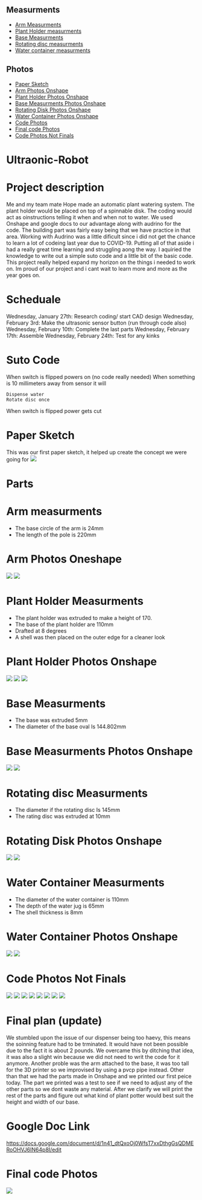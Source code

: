 ## Measurments
* [Arm Measurments](#Arm-Measurments)
* [Plant Holder measurments](#Plant-Holder-Measurments)
* [Base Measurments](#Base-measurments)
* [Rotating disc measurments](#Rotating-disc-measurments)
* [Water container measurments](#Water-Container-Measurments)

## Photos
* [Paper Sketch](#Paper-Sketch)
* [Arm Photos Onshape](#Arm-Photos-Onshape)
* [Plant Holder Photos Onshape](#Plant-Holder-Photos-Onshape)
* [Base Measurments Photos Onshape](#Base-Measurments-Photos-Onshape)
* [Rotating Disk Photos Onshape](#Rotating-Disk-Photos-Onshape)
* [Water Container Photos Onshape](#Water-Container-Photos-Onshape)
* [Code Photos](#Code-Photos)
* [Final code Photos](#Final-code-Photos)
* [Code Photos Not Finals](#Code-Photos-Not-Finals)

# Ultraonic-Robot

# Project description
Me and my team mate Hope made an automatic plant watering system. The plant holder would be placed on top of a spinnable disk. The coding would act as oinstructions telling it when and when not to water. We used Onshape and google docs to our advantage along with audrino for the code. The building part was fairly easy being that we have practice in that area. Working with Audrino was a little dificult since i did not get the chance to learn a lot of codeing last year due to COVID-19. Putting all of that aside i had a really great time learning and struggling aong the way. I aquiried the knowledge to write out a simple suto code and a little bit of the basic code. This project really helped expand my horizon on the things i needed to work on. Im proud of our project and i cant wait to learn more and more as the year goes on. 

# Scheduale
Wednesday, January 27th: Research coding/ start CAD design 
Wednesday, February 3rd: Make the ultrasonic sensor button (run through code also)
Wednesday, February 10th: Complete the last parts 
Wednesday, February 17th: Assemble
Wednesday, February 24th: Test for any kinks

# Suto Code 
When switch is flipped powers on (no code really needed)
When something is 10 millimeters away from sensor it will

	Dispense water
	Rotate disc once

When switch is flipped power gets cut

# Paper Sketch
This was our first paper sketch, it helped up create the concept we were going for
![](https://github.com/aniyahmoore28/Ultraonic-Robot/blob/main/Photos/Robot%20paper%20sketch.jpeg)

# Parts

# Arm measurments
* The base circle of the arm is 24mm
* The length of the pole is 220mm

# Arm Photos Oneshape
![](https://github.com/aniyahmoore28/Ultraonic-Robot/blob/main/Photos/Arm%20measurments%20circle.PNG)
![](https://github.com/aniyahmoore28/Ultraonic-Robot/blob/main/Photos/Arm%20measuments%20pole.PNG)

# Plant Holder Measurments
* The plant holder was extruded to make a height of 170.
* The base of the plant holder are 110mm
* Drafted at 8 degrees
* A shell was then placed on the outer edge for a cleaner look

# Plant Holder Photos Onshape
![](https://github.com/aniyahmoore28/Ultraonic-Robot/blob/main/Photos/Plant%20holder%20edges.png)
![](https://github.com/aniyahmoore28/Ultraonic-Robot/blob/main/Photos/Plant%20holder%20height.png)
![](https://github.com/aniyahmoore28/Ultraonic-Robot/blob/main/Photos/Plant%20holder%20base%20circle.png)

# Base Measurments
* The base was extruded 5mm
* The diameter of the base oval Is 144.802mm

# Base Measurments Photos Onshape
![](https://github.com/aniyahmoore28/Ultraonic-Robot/blob/main/Photos/Base%20extrude.png)
![](https://github.com/aniyahmoore28/Ultraonic-Robot/blob/main/Photos/Base%20extrude%20sketch.png)

# Rotating disc Measurments
* The diameter if the rotating disc Is 145mm
* The rating disc was extruded at 10mm

# Rotating Disk Photos Onshape
![](https://github.com/aniyahmoore28/Ultraonic-Robot/blob/main/Photos/Rotating%20disk%20extrude.png)
![](https://github.com/aniyahmoore28/Ultraonic-Robot/blob/main/Photos/Rotating%20disk%20sketch.png)

# Water Container Measurments
* The diameter of the water container is 110mm
* The depth of the water jug is 65mm
* The shell thickness is 8mm

# Water Container Photos Onshape
![](https://github.com/aniyahmoore28/Ultraonic-Robot/blob/main/Photos/Water%20container%20extrude.PNG)
![](https://github.com/aniyahmoore28/Ultraonic-Robot/blob/main/Photos/Water%20container%20skectch.PNG)

# Code Photos Not Finals
![](https://github.com/aniyahmoore28/Ultraonic-Robot/blob/main/Photos/Code%201.PNG)
![](https://github.com/aniyahmoore28/Ultraonic-Robot/blob/main/Photos/Code%202.png)
![](https://github.com/aniyahmoore28/Ultraonic-Robot/blob/main/Photos/Code%203.png)
![](https://github.com/aniyahmoore28/Ultraonic-Robot/blob/main/Photos/Code%204.png)
![](https://github.com/aniyahmoore28/Ultraonic-Robot/blob/main/Photos/Code%205.png)
![](https://github.com/aniyahmoore28/Ultraonic-Robot/blob/main/Photos/Final%20(update)%201.png)
![](https://github.com/aniyahmoore28/Ultraonic-Robot/blob/main/Photos/Final%20(update)%202.png)
![](https://github.com/aniyahmoore28/Ultraonic-Robot/blob/main/Photos/Final%20(update)%203.png)

# Final plan (update)
We stumbled upon the issue of our dispenser being too haevy, this means the soinning feature had to be trminated. It would have not been possible due to the fact it is about 2 pounds. We overcame this by ditching that idea, it was also a slight win because we did not need to writ the code for it anymore. Another proble was the arm attached to the base, it was too tall for the 3D printer so we improvised by using a pvcp pipe instead. Other than that we had the parts made in Onshape and we printed our first peice today. The part we printed was a test to see if we need to adjust any of the other parts so we dont waste any material. After we clarify we will print the rest of the parts and figure out what kind of plant potter would best suit the height and width of our base. 

# Google Doc Link
https://docs.google.com/document/d/1n41_dtQxoOj0WfsT7xxDthgGsQDMERoOHVJ6IN64p8I/edit

# Final code Photos
![](https://github.com/aniyahmoore28/Ultraonic-Robot/blob/main/Photos/Final%20Code%20Photo%202.png)

